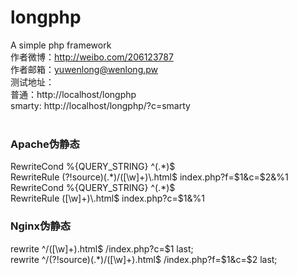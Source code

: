 longphp
=======

A simple php framework <br />
作者微博：<a href="http://weibo.com/206123787" target="_blank">http://weibo.com/206123787</a><br />
作者邮箱：<a href="mailto:yuwenlong@wenlong.pw">yuwenlong@wenlong.pw</a><br />
测试地址：<br />
普通：http://localhost/longphp <br />
smarty: http://localhost/longphp/?c=smarty <br />
<br />
<h3>Apache伪静态</h3>
RewriteCond %{QUERY_STRING} ^(.*)$<br />
RewriteRule (?!source)(.*)/([\w]+)\.html$ index.php?f=$1&c=$2&%1<br />
RewriteCond %{QUERY_STRING} ^(.*)$<br />
RewriteRule ([\w]+)\.html$ index.php?c=$1&%1<br />
<h3>Nginx伪静态</h3>
rewrite ^/([\w]+).html$ /index.php?c=$1 last;<br />
rewrite ^/(?!source)(.*)/([\w]+).html$ /index.php?f=$1&c=$2 last;<br />